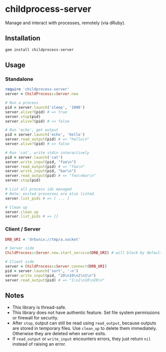 # childprocess-server

Manage and interact with processes, remotely (via dRuby).

## Installation

```bash
gem install childprocess-server
```

## Usage

### Standalone

```ruby
require 'childprocess-server'
server = ChildProcess::Server.new

# Run a process
pid = server.launch('sleep', '1000')
server.alive?(pid) # => true
server.stop(pid)
server.alive?(pid) # => false

# Run 'echo', get output
pid = server.launch('echo', 'hello')
server.read_output(pid) # => "hello\n"
server.alive?(pid) # => false

# Run 'cat', write stdin interactively
pid = server.launch('cat')
server.write_input(pid, "foo\n")
server.read_output(pid) # => "foo\n"
server.write_input(pid, "bar\n")
server.read_output(pid) # => "foo\nbar\n"
server.stop(pid)

# List all process ids managed
# Note: exited processes are also listed.
server.list_pids # => [ ... ]

# Clean up
server.clean_up
server.list_pids # => []
```

### Client / Server

```ruby
DRB_URI = 'drbunix://tmp/a.socket'

# Server side
ChildProcess::Server.new.start_service(DRB_URI) # will block by default

# Client side
server = ChildProcess::Server.connect(DRB_URI)
pid = server.launch('sort', '-n')
server.write_input(pid, "20\n10\n2\n1\n")
server.read_output(pid) # => "1\n2\n10\n20\n"
```

## Notes

* This library is thread-safe.
* This library does not have authentic feature.
  Set file system permissions or firewall for security.
* After `stop`, output can still be read using `read_output`,
  because outputs are stored in temporary files.
  Use `clean_up` to delete them immediately.
  Otherwise they are deleted when server exits.
* If `read_output` or `write_input` encounters errors,
  they just return `nil` instead of raising an error.
